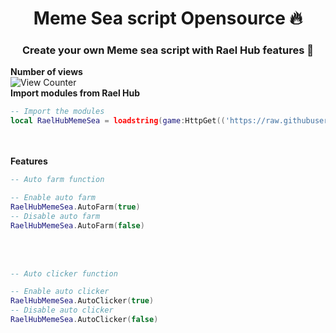 <h1 align="center">Meme Sea script Opensource 🔥</h1>
<h3 align="center">Create your own Meme sea script with Rael Hub features 🗿</h3>

<strong>Number of views</strong>
<br>
![View Counter](https://hits.dwyl.com/Laelmano24/Meme-Sea-Script.svg?style=flat-square)
<br>
<strong>Import modules from Rael Hub</strong>
<br>
```lua
-- Import the modules
local RaelHubMemeSea = loadstring(game:HttpGet(('https://raw.githubusercontent.com/Laelmano24/Meme-Sea-Script/refs/heads/main/Modules.lua')))()
```
<br></br>
<strong>Features</strong>
```lua
-- Auto farm function

-- Enable auto farm
RaelHubMemeSea.AutoFarm(true)
-- Disable auto farm
RaelHubMemeSea.AutoFarm(false)
```
<br></br>
```lua
-- Auto clicker function

-- Enable auto clicker
RaelHubMemeSea.AutoClicker(true)
-- Disable auto clicker
RaelHubMemeSea.AutoClicker(false)
```